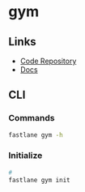 # gym

## Links

- [Code Repository](https://github.com/fastlane/fastlane/tree/master/gym)
- [Docs](https://docs.fastlane.tools/actions/gym/)

## CLI

### Commands

```sh
fastlane gym -h
```

### Initialize

```sh
#
fastlane gym init
```

<!-- ### Usage

```sh
#
fastlane gym init
``` -->
